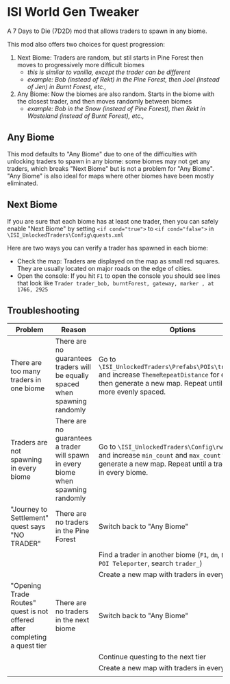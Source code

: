 # ISI World Gen Tweaker

A 7 Days to Die (7D2D) mod that allows traders to spawn in any biome.

This mod also offers two choices for quest progression:

1. Next Biome: Traders are random, but stil starts in Pine Forest then moves to progressively more difficult biomes
    - _this is similar to vanilla, except the trader can be different_
    - _example: Bob (instead of Rekt) in the Pine Forest, then Joel (instead of Jen) in Burnt Forest, etc.,_
2. Any Biome: Now the biomes are also random. Starts in the biome with the closest trader, and then moves randomly between biomes
    - _example: Bob in the Snow (instead of Pine Forest), then Rekt in Wasteland (instead of Burnt Forest), etc.,_

## Any Biome

This mod defaults to "Any Biome" due to one of the difficulties with unlocking traders to spawn in any biome: some biomes may not get any traders, which breaks "Next Biome" but is not a problem for "Any Biome". "Any Biome" is also ideal for maps where other biomes have been mostly eliminated.

## Next Biome

If you are sure that each biome has at least one trader, then you can safely enable "Next Biome" by setting `<if cond="true">` to `<if cond="false">` in `\ISI_UnlockedTraders\Config\quests.xml`

Here are two ways you can verify a trader has spawned in each biome:

- Check the map: Traders are displayed on the map as small red squares. They are usually located on major roads on the edge of cities.
- Open the console: If you hit `F1` to open the console you should see lines that look like `Trader trader_bob, burntForest, gateway, marker , at 1766, 2925`

## Troubleshooting

|Problem|Reason|Options|
|---|---|---|
|There are too many traders in one biome|There are no guarantees traders will be equally spaced when spawning randomly|Go to `\ISI_UnlockedTraders\Prefabs\POIs\trader_bob.xml` and increase `ThemeRepeatDistance` for each trader, then generate a new map. Repeat until traders are more evenly spaced.|
|Traders are not spawning in every biome|There are no guarantees a trader will spawn in every biome when spawning randomly|Go to `\ISI_UnlockedTraders\Config\rwgmixer.xml` and increase `min_count` and `max_count` then generate a new map. Repeat until a trader shows up in every biome.|
|"Journey to Settlement" quest says "NO TRADER"|There are no traders in the Pine Forest|Switch back to "Any Biome"|
|||Find a trader in another biome (`F1`, `dm`, `ESC`, `ESC`, `Open POI Teleporter`, search `trader_`)|
|||Create a new map with traders in every biome|
|"Opening Trade Routes" quest is not offered after completing a quest tier|There are no traders in the next biome|Switch back to "Any Biome"|
|||Continue questing to the next tier|
|||Create a new map with traders in every biome|
||||
